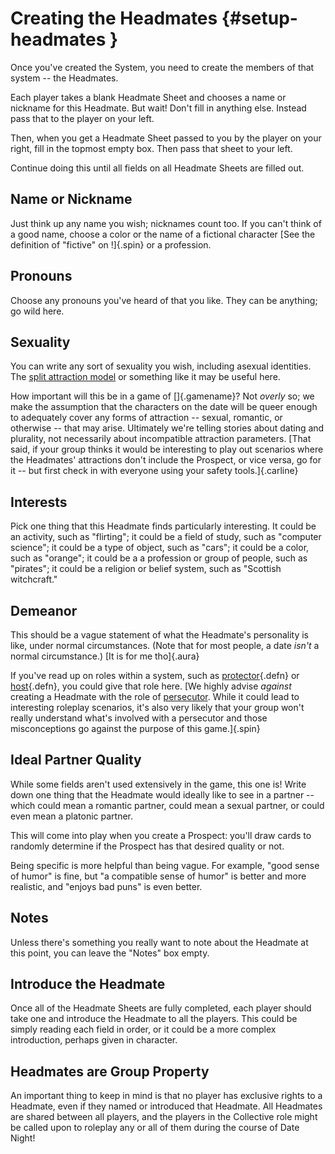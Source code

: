 # Creating the Headmates {#setup-headmates }

Once you've created the System, you need to create the members of that system -- the Headmates.

Each player takes a blank Headmate Sheet and chooses a name or nickname for this Headmate.
But wait! Don't fill in anything else.  Instead pass that to the player on your left.

Then, when you get a Headmate Sheet passed to you by the player on your right, fill in 
the topmost empty box. Then pass that sheet to your left.

Continue doing this until all fields on all Headmate Sheets are filled out.

## Name or Nickname

Just think up any name you wish; nicknames count too. If you can't think of a good
name, choose a color or the name of a fictional character
[See the definition of "fictive" on <a href="#lexicon-fictive" class="page"></a>!]{.spin}
or a profession.

## Pronouns

Choose any pronouns you've heard of that you like. They can be anything; go wild here.

## Sexuality

You can write any sort of sexuality you wish, including asexual identities. The 
[split attraction model](https://www.aromanticism.org/en/news-feed/splitting-attraction-history-j4y96)
or something like it may be useful here.

How important will this be in a game of []{.gamename}? Not *overly* so; we make the assumption
that the characters on the date will be queer enough to adequately cover any forms of
attraction -- sexual, romantic, or otherwise -- that may arise. Ultimately we're telling
stories about dating and plurality, not necessarily about incompatible attraction parameters.
[That said, if your group thinks it would be interesting to play out scenarios where the
Headmates' attractions don't include the Prospect, or vice versa, go for it -- but first
check in with everyone using your safety tools.]{.carline}

## Interests

Pick one thing that this Headmate finds particularly interesting. It could be an activity,
such as "flirting"; it could be a field of study, such as "computer science"; it could be
a type of object, such as "cars"; it could be a color, such as "orange"; it could be a
a profession or group of people, such as "pirates"; it could be a religion or belief system, 
such as "Scottish witchcraft."

## Demeanor

This should be a vague statement of what the Headmate's personality is like, under normal
circumstances. (Note that for most people, a date *isn't* a normal circumstance.)
[It is for me tho]{.aura}

If you've read up on roles within a system, such as [protector](#lexicon-protector){.defn} 
or [host](#lexicon-host){.defn}, you could give that role here.
[We highly advise *against* creating a Headmate with the role of 
<a href="#lexicon-persecutor" class="defn">persecutor</a>. 
While it could lead to interesting roleplay scenarios, it's also very likely that your 
group won't really understand what's involved with a persecutor and those misconceptions 
go against the purpose of this game.]{.spin}

## Ideal Partner Quality

While some fields aren't used extensively in the game, this one is! 
Write down one thing that the Headmate would ideally like to see in a partner -- which
could mean a romantic partner, could mean a sexual partner, or could even mean a 
platonic partner.

This will come into play when you create a Prospect: you'll draw cards to randomly
determine if the Prospect has that desired quality or not.

Being specific is more helpful than being vague. For example, "good sense of humor"
is fine, but "a compatible sense of humor" is better and more realistic, and 
"enjoys bad puns" is even better.

## Notes

Unless there's something you really want to note about the Headmate at this point,
you can leave the "Notes" box empty.

## Introduce the Headmate

Once all of the Headmate Sheets are fully completed, each player should take one and 
introduce the Headmate to all the players. This could be simply reading each field in
order, or it could be a more complex introduction, perhaps given in character.

## Headmates are Group Property

An important thing to keep in mind is that no player has exclusive rights to a Headmate,
even if they named or introduced that Headmate. All Headmates are shared between all
players, and the players in the Collective role might be called upon to roleplay any
or all of them during the course of Date Night!

